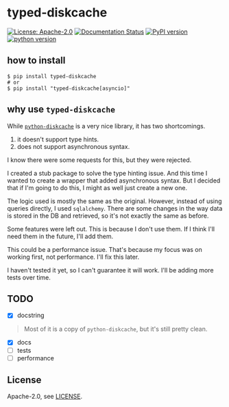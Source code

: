 # typed-diskcache

[![License: Apache-2.0](https://img.shields.io/badge/License-Apache_2.0-yellow.svg)](https://opensource.org/licenses/Apache-2.0)
[![Documentation Status](https://readthedocs.org/projects/typed-diskcache/badge/?version=latest)](https://typed-diskcache.readthedocs.io/en/latest/?badge=latest)
[![PyPI version](https://badge.fury.io/py/typed-diskcache.svg)](https://badge.fury.io/py/typed-diskcache)
[![python version](https://img.shields.io/pypi/pyversions/typed-diskcache.svg)](#)

## how to install
```shell
$ pip install typed-diskcache
# or
$ pip install "typed-diskcache[asyncio]"
```

## why use `typed-diskcache`
While [`python-diskcache`](https://github.com/grantjenks/python-diskcache) is a very nice library,
it has two shortcomings.

1. it doesn't support type hints.
2. does not support asynchronous syntax.

I know there were some requests for this, but they were rejected.

I created a stub package to solve the type hinting issue.
And this time I wanted to create a wrapper that added asynchronous syntax.
But I decided that if I'm going to do this, I might as well just create a new one.

The logic used is mostly the same as the original.
However, instead of using queries directly, I used `sqlalchemy`.
There are some changes in the way data is stored in the DB and retrieved, so it's not exactly the same as before.

Some features were left out.
This is because I don't use them.
If I think I'll need them in the future, I'll add them.

This could be a performance issue.
That's because my focus was on working first, not performance.
I'll fix this later.

I haven't tested it yet, so I can't guarantee it will work.
I'll be adding more tests over time.

## TODO
- [x] docstring
> Most of it is a copy of `python-diskcache`, but it's still pretty clean.
- [X] docs
- [ ] tests
- [ ] performance

## License

Apache-2.0, see [LICENSE](https://github.com/phi-friday/typed-diskcache/blob/main/LICENSE).
